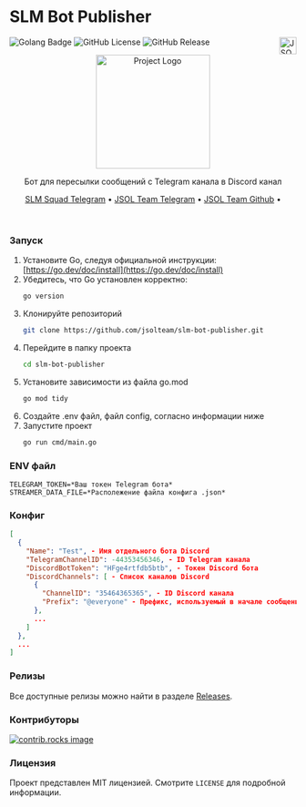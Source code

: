 # SLM Bot Publisher


<img align="right" src="https://i.ibb.co/fHHNWjL/jsol-team-white.png" height="30px" alt="JSOL Team Logo"/>

![Golang Badge](https://img.shields.io/badge/Go-1.23-blue)
![GitHub License](https://img.shields.io/github/license/jsolteam/slm-bot-publisher)
![GitHub Release](https://img.shields.io/github/v/release/jsolteam/slm-bot-publisher)


<div align="center">
  <img src="https://i.ibb.co/bvTNdyq/slm-bot-publisher-logo-with-text.png" alt="Project Logo" height="200"/>
   <p align="center">Бот для пересылки сообщений с Telegram канала в Discord канал</p>
</div>

<p align="center">
  <a href="https://t.me/squadslm">SLM Squad Telegram</a> •
  <a href="https://t.me/jsol_team">JSOL Team Telegram</a> •
  <a href="https://github.com/jsolteam">JSOL Team Github</a> •
</p>

<br/>

### Запуск

1. Установите Go, следуя официальной инструкции: [https://go.dev/doc/install](https://go.dev/doc/install)
2. Убедитесь, что Go установлен корректно:
   ```sh
   go version
   ```
3. Клонируйте репозиторий
   ```sh
   git clone https://github.com/jsolteam/slm-bot-publisher.git
   ```
4. Перейдите в папку проекта
   ```sh
   cd slm-bot-publisher
   ```
5. Установите зависимости из файла go.mod
   ```sh
   go mod tidy
   ```
6. Создайте .env файл, файл config, согласно информации ниже
7. Запустите проект
    ```sh
   go run cmd/main.go
   ```

### ENV файл

    
```shell
TELEGRAM_TOKEN=*Ваш токен Telegram бота*
STREAMER_DATA_FILE=*Располежение файла конфига .json*
```

### Конфиг


```json
[
  {
    "Name": "Test", - Имя отдельного бота Discord
    "TelegramChannelID": -44353456346, - ID Telegram канала  
    "DiscordBotToken": "HFge4rtfdb5btb", - Токен Discord бота
    "DiscordChannels": [ - Список каналов Discord
      {
        "ChannelID": "35464365365", - ID Discord канала
        "Prefix": "@everyone" - Префикс, используемый в начале сообщения
      },
      ...
    ]
  },
  ...
]

```

### Релизы

Все доступные релизы можно найти в разделе [Releases](https://github.com/jsolteam/slm-bot-publisher/releases).

### Контрибуторы

<a href="https://github.com/jsolteam/slm-bot-publisher/graphs/contributors">
  <img src="https://contrib.rocks/image?repo=jsolteam/slm-bot-publisher" alt="contrib.rocks image" />
</a>

### Лицензия

Проект представлен MIT лицензией. Смотрите `LICENSE` для подробной информации.
